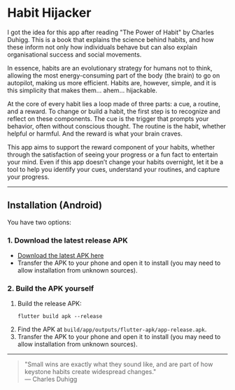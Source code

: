 # Habit Hijacker

I got the idea for this app after reading "The Power of Habit" by Charles Duhigg. This is a book that explains the science behind habits, and how these inform not only how individuals behave but can also explain organisational success and social movements.

In essence, habits are an evolutionary strategy for humans not to think, allowing the most energy-consuming part of the body (the brain) to go on autopilot, making us more efficient. Habits are, however, simple, and it is this simplicity that makes them... ahem... hijackable.

At the core of every habit lies a loop made of three parts: a cue, a routine, and a reward. To change or build a habit, the first step is to recognize and reflect on these components. The cue is the trigger that prompts your behavior, often without conscious thought. The routine is the habit, whether helpful or harmful. And the reward is what your brain craves.

This app aims to support the reward component of your habits, whether through the satisfaction of seeing your progress or a fun fact to entertain your mind. Even if this app doesn’t change your habits overnight, let it be a tool to help you identify your cues, understand your routines, and capture your progress.

---

## Installation (Android)

You have two options:

### 1. Download the latest release APK
- [Download the latest APK here](https://github.com/bernibra/habit_hijacker/releases/tag/0.1.0)
- Transfer the APK to your phone and open it to install (you may need to allow installation from unknown sources).

### 2. Build the APK yourself
1. Build the release APK:
   ```
   flutter build apk --release
   ```
2. Find the APK at `build/app/outputs/flutter-apk/app-release.apk`.
3. Transfer the APK to your phone and open it to install (you may need to allow installation from unknown sources).

---

> "Small wins are exactly what they sound like, and are part of how keystone habits create widespread changes."  
> — Charles Duhigg
